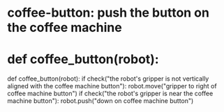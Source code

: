 # coffee-button: push the button on the coffee machine
# def coffee_button(robot):
def coffee_button(robot):
    if check("the robot's gripper is not vertically aligned with the coffee machine button"):
        robot.move("gripper to right of coffee machine button")
    if check("the robot's gripper is near the coffee machine button"):
        robot.push("down on coffee machine button")